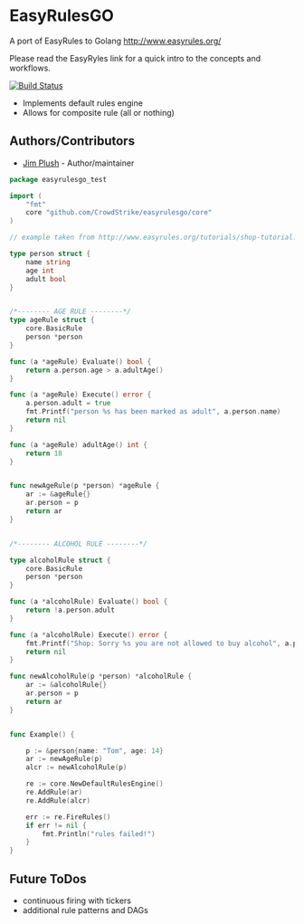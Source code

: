 EasyRulesGO
=========
A port of EasyRules to Golang
http://www.easyrules.org/

Please read the EasyRyles link for a quick intro to the concepts and workflows.

[![Build Status](https://travis-ci.org/CrowdStrike/easyrulesgo.svg?branch=master)](https://travis-ci.org/CrowdStrike/easyrulesgo)

  - Implements default rules engine
  - Allows for composite rule (all or nothing)

Authors/Contributors
----
 * [Jim Plush] - Author/maintainer


```go
package easyrulesgo_test

import (
	"fmt"
	core "github.com/CrowdStrike/easyrulesgo/core"
)

// example taken from http://www.easyrules.org/tutorials/shop-tutorial.html

type person struct {
	name string
	age int
	adult bool
}


/*-------- AGE RULE --------*/
type ageRule struct {
	core.BasicRule
	person *person
}

func (a *ageRule) Evaluate() bool {
	return a.person.age > a.adultAge()
}

func (a *ageRule) Execute() error {
	a.person.adult = true
	fmt.Printf("person %s has been marked as adult", a.person.name)
	return nil
}

func (a *ageRule) adultAge() int {
	return 18
}


func newAgeRule(p *person) *ageRule {
	ar := &ageRule{}
	ar.person = p
	return ar
}


/*-------- ALCOHOL RULE --------*/

type alcoholRule struct {
	core.BasicRule
	person *person
}

func (a *alcoholRule) Evaluate() bool {
	return !a.person.adult
}

func (a *alcoholRule) Execute() error {
	fmt.Printf("Shop: Sorry %s you are not allowed to buy alcohol", a.person.name)
	return nil
}

func newAlcoholRule(p *person) *alcoholRule {
	ar := &alcoholRule{}
	ar.person = p
	return ar
}


func Example() {

	p := &person{name: "Tom", age: 14}
	ar := newAgeRule(p)
	alcr := newAlcoholRule(p)

	re := core.NewDefaultRulesEngine()
	re.AddRule(ar)
	re.AddRule(alcr)

	err := re.FireRules()
	if err != nil {
		fmt.Println("rules failed!")
	}
}


```


Future ToDos
----
 * continuous firing with tickers
 * additional rule patterns and DAGs


[CrowdStrike]:http://crowdstrike.com/
[Jim Plush]:https://twitter.com/jimplush
